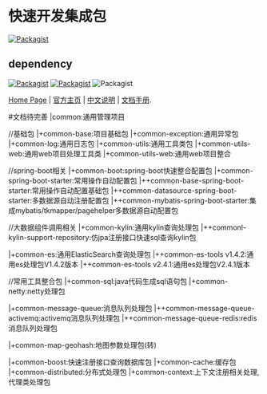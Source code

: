 
快速开发集成包
=========================
[![Packagist](http://www.wboost.top/svg/version-3.1.3.RELEASE-brightgreen.svg)](http://www.wboost.top)

dependency
------------
[![Packagist](http://www.wboost.top/svg/spring-4.3.13.RELEASE-brightgreen.svg)](http://www.wboost.top)    [![Packagist](http://www.wboost.top/svg/springboot-1.5.9.RELEASE-brightgreen.svg)](http://www.wboost.top)   ![Packagist](http://www.wboost.top/svg/hibernate-5.0.12.Final-brightgreen.svg)


[Home Page](http://www.wboost.top) | [官方主页](http://www.wboost.top) | [中文说明]() | [文档手册](http://www.wboost.top/framework/spring-boot-starter-support/docs).

#文档待完善
|common:通用管理项目

//基础包
|+common-base:项目基础包
|+common-exception:通用异常包
|+common-log:通用日志包
|+common-utils:通用工具类包
|+common-utils-web:通用web项目处理工具类
|+common-utils-web:通用web项目整合

//spring-boot相关
|+common-boot:spring-boot快速整合配置包
|+common-spring-boot-starter:常用操作自动配置包
|++common-base-spring-boot-starter:常用操作自动配置基础包
|++common-datasource-spring-boot-starter:多数据源自动注册配置包
|++common-mybatis-spring-boot-starter:集成mybatis/tkmapper/pagehelper多数据源自动配置包

//大数据组件调用相关
|+common-kylin:通用kylin查询处理包
|++commonl-kylin-support-repository:仿jpa注册接口快速sql查询kylin包

|+common-es:通用ElasticSearch查询处理包
|++common-es-tools v1.4.2:通用es处理包V1.4.2版本
|++common-es-tools v2.4.1:通用es处理包V2.4.1版本

//常用工具整合包
|+common-sql:java代码生成sql语句包
|+common-netty:netty处理包

|+common-message-queue:消息队列处理包
|++common-message-queue-activemq:activemq消息队列处理包
|++common-message-queue-redis:redis消息队列处理包

|+common-map-geohash:地图参数处理包(转)

|+common-boost:快速注册接口查询数据库包
|+common-cache:缓存包
|+common-distributed:分布式处理包
|+common-context:上下文注册相关处理,代理类处理包